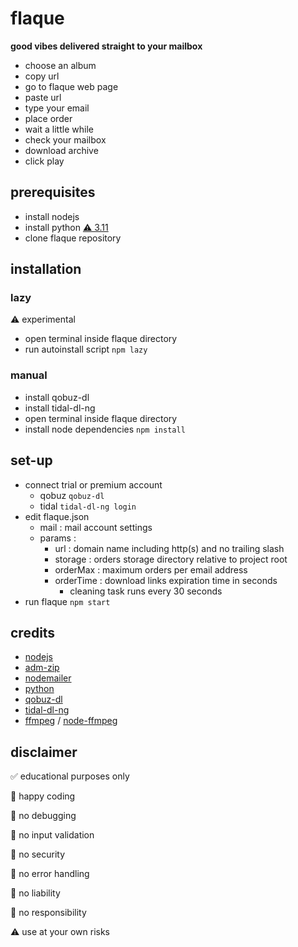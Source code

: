 # flaque

**good vibes delivered straight to your mailbox**

- choose an album
- copy url
- go to flaque web page
- paste url
- type your email
- place order
- wait a little while
- check your mailbox
- download archive
- click play


## prerequisites

- install nodejs
- install python [⚠️ 3.11](https://github.com/exislow/tidal-dl-ng?tab=readme-ov-file#-installation--upgrade)
- clone flaque repository


## installation

### lazy


⚠️ experimental


- open terminal inside flaque directory
- run autoinstall script
	```npm lazy```

### manual

- install qobuz-dl
- install tidal-dl-ng
- open terminal inside flaque directory
- install node dependencies
	```npm install```

## set-up

- connect trial or premium account
	- qobuz
	```qobuz-dl```
	- tidal
	```tidal-dl-ng login```
- edit flaque.json
	- mail : mail account settings
	- params : 
		- url : domain name including http(s) and no trailing slash
		- storage : orders storage directory relative to project root
		- orderMax : maximum orders per email address
		- orderTime : download links expiration time in seconds
			- cleaning task runs every 30 seconds
- run flaque
	```npm start```

## credits

- [nodejs](https://nodejs.org/)
- [adm-zip](https://github.com/cthackers/adm-zip)
- [nodemailer](https://www.npmjs.com/package/nodemailer)
- [python](https://www.python.org/downloads/release/python-3119/)
- [qobuz-dl](https://github.com/vitiko98/qobuz-dl)
- [tidal-dl-ng](https://github.com/exislow/tidal-dl-ng)
- [ffmpeg](https://ffmpeg.org/download.html) / [node-ffmpeg](https://www.npmjs.com/package/@ffmpeg-installer/ffmpeg)


## disclaimer

✅ educational purposes only

🌈 happy coding

🚫 no debugging

🚫 no input validation

🚫 no security

🚫 no error handling

🚫 no liability

🚫 no responsibility

⚠️ use at your own risks